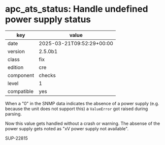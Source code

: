 [//]: # (werk v2)
# apc_ats_status: Handle undefined power supply status

key        | value
---------- | ---
date       | 2025-03-21T09:52:29+00:00
version    | 2.5.0b1
class      | fix
edition    | cre
component  | checks
level      | 1
compatible | yes

When a "0" in the SNMP data indicates the absence of a power supply (e.g. because the unit does not support this) a `ValueError` got raised during parsing.

Now this value gets handled without a crash or warning. The absense of the power supply gets noted as "xV power supply not available".

SUP-22815

